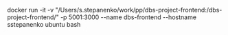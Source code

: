 docker run -it -v "/Users/s.stepanenko/work/pp/dbs-project-frontend:/dbs-project-frontend/" -p 5001:3000 --name dbs-frontend --hostname sstepanenko ubuntu bash
